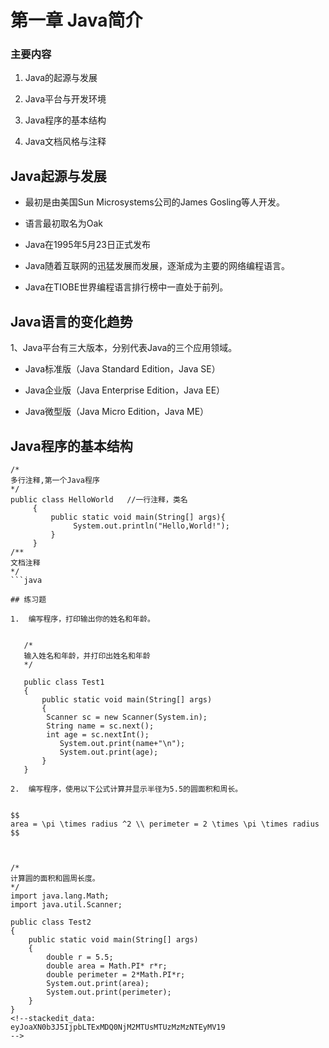 
# 第一章 Java简介

### 主要内容

1.  Java的起源与发展
    
2.  Java平台与开发环境
    
3.  Java程序的基本结构
    
4.  Java文档风格与注释
    

## Java起源与发展

-   最初是由美国Sun Microsystems公司的James Gosling等人开发。
    
-   语言最初取名为Oak
    
-   Java在1995年5月23日正式发布
    
-   Java随着互联网的迅猛发展而发展，逐渐成为主要的网络编程语言。
    
-   Java在TIOBE世界编程语言排行榜中一直处于前列。
    

## Java语言的变化趋势

1、Java平台有三大版本，分别代表Java的三个应用领域。

-   Java标准版（Java Standard Edition，Java SE）
    
-   Java企业版（Java Enterprise Edition，Java EE）
    
-   Java微型版（Java Micro Edition，Java ME）
    

## Java程序的基本结构

```
/*  
多行注释,第一个Java程序  
*/  
public class HelloWorld   //一行注释，类名  
     {   
         public static void main(String[] args){  
              System.out.println("Hello,World!");    
         }  
     }  
/**  
文档注释  
*/
```java

## 练习题

1.  编写程序，打印输出你的姓名和年龄。
    

   /*  
   输入姓名和年龄，并打印出姓名和年龄  
   */  
     
   public class Test1  
   {  
       public static void main(String[] args)  
       {  
        Scanner sc = new Scanner(System.in);  
        String name = sc.next();  
        int age = sc.nextInt();  
           System.out.print(name+"\n");  
           System.out.print(age);  
       }  
   }

2.  编写程序，使用以下公式计算并显示半径为5.5的圆面积和周长。
    

$$  
area = \pi \times radius ^2 \\ perimeter = 2 \times \pi \times radius  
$$

  

/*  
计算圆的面积和圆周长度。  
*/  
import java.lang.Math;  
import java.util.Scanner;  
​  
public class Test2  
{  
    public static void main(String[] args)  
    {  
        double r = 5.5;  
        double area = Math.PI* r*r;  
        double perimeter = 2*Math.PI*r;  
        System.out.print(area);  
        System.out.print(perimeter);  
    }  
}
<!--stackedit_data:
eyJoaXN0b3J5IjpbLTExMDQ0NjM2MTUsMTUzMzMzNTEyMV19
-->